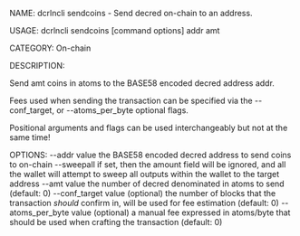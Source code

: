 NAME:
   dcrlncli sendcoins - Send decred on-chain to an address.

USAGE:
   dcrlncli sendcoins [command options] addr amt

CATEGORY:
   On-chain

DESCRIPTION:
   
  Send amt coins in atoms to the BASE58 encoded decred address addr.

  Fees used when sending the transaction can be specified via the --conf_target, or
  --atoms_per_byte optional flags.

  Positional arguments and flags can be used interchangeably but not at the same time!
  

OPTIONS:
   --addr value            the BASE58 encoded decred address to send coins to on-chain
   --sweepall              if set, then the amount field will be ignored, and all the wallet will attempt to sweep all outputs within the wallet to the target address
   --amt value             the number of decred denominated in atoms to send (default: 0)
   --conf_target value     (optional) the number of blocks that the transaction *should* confirm in, will be used for fee estimation (default: 0)
   --atoms_per_byte value  (optional) a manual fee expressed in atoms/byte that should be used when crafting the transaction (default: 0)
   
